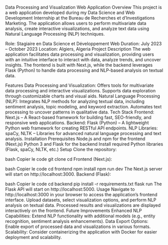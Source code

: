 Data Processing and Visualization Web Application
Overview
This project is a web application developed during my Data Science and Web Development Internship at the Bureau de Recherches et d’Investigations Marketing. The application allows users to perform multivariate data analysis, create interactive visualizations, and analyze text data using Natural Language Processing (NLP) techniques.

Role: Stagiaire en Data Science et Développement Web
Duration: July 2023 – October 2023
Location: Algiers, Algeria
Project Description
The web application facilitates data processing and visualization, providing users with an intuitive interface to interact with data, analyze trends, and uncover insights. The frontend is built with Next.js, while the backend leverages Flask (Python) to handle data processing and NLP-based analysis on textual data.

Features
Data Processing and Visualization:
Offers tools for multivariate data processing and interactive visualizations.
Supports data exploration through customizable charts and visual aids.
Natural Language Processing (NLP):
Integrates NLP methods for analyzing textual data, including sentiment analysis, topic modeling, and keyword extraction.
Automates text processing to uncover patterns in qualitative data.
Tech Stack
Frontend: Next.js – A React-based framework for building fast, SEO-friendly, and responsive web applications.
Backend: Flask (Python) – A lightweight Python web framework for creating RESTful API endpoints.
NLP Libraries: spaCy, NLTK – Libraries for advanced natural language processing and text analysis.
Installation
Prerequisites
Node.js and npm for the frontend (Next.js)
Python 3 and Flask for the backend
Install required Python libraries (Flask, spaCy, NLTK, etc.)
Setup
Clone the repository:

bash
Copier le code
git clone <repository-url>
cd <repository-name>
Frontend (Next.js):

bash
Copier le code
cd frontend
npm install
npm run dev
The Next.js server will start on http://localhost:3000.
Backend (Flask):

bash
Copier le code
cd backend
pip install -r requirements.txt
flask run
The Flask API will start on http://localhost:5000.
Usage
Navigate to http://localhost:3000 in your browser to access the application’s frontend interface.
Upload datasets, select visualization options, and perform NLP analysis on textual data.
Processed results and visualizations are displayed interactively on the frontend.
Future Improvements
Enhanced NLP Capabilities: Extend NLP functionality with additional models (e.g., entity recognition, sentiment analysis enhancements).
Data Export Options: Enable export of processed data and visualizations in various formats.
Scalability: Consider containerizing the application with Docker for easier deployment and scalability.
